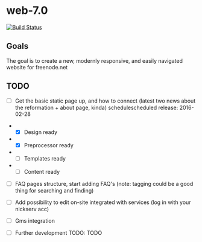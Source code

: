 # web-7.0
[![Build Status](https://travis-ci.org/freenode/web-7.0.svg?branch=master)](https://travis-ci.org/freenode/web-7.0)

## Goals

The goal is to create a new, modernly responsive, and easily navigated website for freenode.net

## TODO
- [ ]  Get the basic static page up, and how to connect (latest two news about the reformation + about page, kinda) schedulescheduled release: 2016-02-28

* - [x]  Design ready

* - [x] Preprocessor ready

* - [ ] Templates ready

* - [ ] Content ready

- [ ] FAQ pages structure, start adding FAQ's (note: tagging could be a good thing for searching and finding) 

- [ ] Add possibility to edit on-site integrated with services (log in with your nickserv acc)

- [ ] Gms integration

- [ ] Further development TODO: TODO
